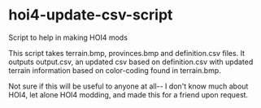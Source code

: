 # hoi4-update-csv-script
Script to help in making HOI4 mods

This script takes terrain.bmp, provinces.bmp and definition.csv files. It outputs output.csv, an updated csv based on definition.csv with updated terrain information based on color-coding found in terrain.bmp.

Not sure if this will be useful to anyone at all-- I don't know much about HOI4, let alone HOI4 modding, and made this for a friend upon request.
